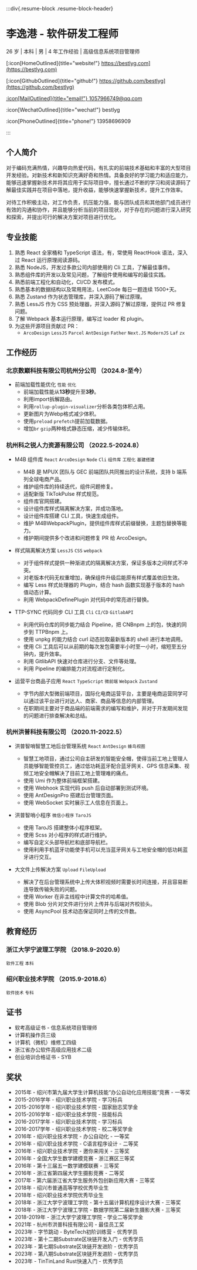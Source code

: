 :::div{.resume-block .resume-block-header}

# 李逸港 - 软件研发工程师

26 岁 | 本科 | 男 | 4 年工作经验 | 高级信息系统项目管理师

[:icon[HomeOutlined]{title="website!"} https://bestlyg.com](https://bestlyg.com)

[:icon[GithubOutlined]{title="github!"} https://github.com/bestlyg](https://github.com/bestlyg)

[:icon[MailOutlined]{title="email!"} 1057966749@qq.com](mailto:1057966749@qq.com)

:icon[WechatOutlined]{title="wechat!"} bestlyg

:icon[PhoneOutlined]{title="phone!"} 13958696909

:::

## 个人简介

对于编码充满热情，兴趣导向热爱代码，有扎实的前端技术基础和丰富的大型项目开发经验。对新技术和新知识充满好奇和热情。具备良好的学习能力和适应能力，能够迅速掌握新技术并将其应用于实际项目中，擅长通过不断的学习和阅读源码了解最佳实践并在项目中落地，提升收益，能够快速掌握新技术，提升工作效率。

对待工作积极主动，对工作负责，抗压能力强，能与团队成员和其他部门成员进行有效的沟通和协作，并且能够分析当前的项目现状，对于存在的问题进行深入研究和探索，并提出可行的解决方案对项目进行优化。

## 专业技能

1. 熟悉 React 全家桶和 TypeScript 语法，有，常使用 ReactHook 语法，深入过 React 运行原理阅读源码。
2. 熟悉 NodeJS，开发过多款公司内部使用的 Cli 工具，了解最佳事件。
3. 熟悉组件库的开发以及常见问题，了解组件使用和编写的最佳实践。
4. 熟悉前端工程化和自动化，CI/CD 发布模式。
5. 熟悉基本的数据结构以及常用用法，LeetCode 每日一题连续 1500+天。
6. 熟悉 Zustand 作为状态管理库，并深入源码了解过原理。
7. 熟悉 LessJS 作为 CSS 预处理器，并深入源码了解过原理，提供过 PR 修复问题。
8. 了解 Webpack 基本运行原理，编写过 loader 和 plugin。
9. 为这些开源项目贡献过 PR：
    - `ArcoDesign` `LessJS` `Parcel` `AntDesign` `Father` `Next.JS` `ModernJS` `Laf` `zx`

## 工作经历

### 北京数巅科技有限公司杭州分公司 （2024.8-至今）

-   前端加载性能优化 `性能` `优化`
    -   前端加载性能从**13秒**提升至**3秒**。
    -   利用import拆解路由。
    -   利用`rollup-plugin-visualizer`分析各类包体积占用。
    -   更新图片为Webp格式减少体积。
    -   使用`preload` `prefetch`提前加载数据。
    -   增加`br` `gzip`两种格式静态压缩，减少传输体积。

### 杭州科之锐人力资源有限公司 （2022.5-2024.8）

-   M4B 组件库 `React` `ArcoDesign` `Node` `Cli` `组件库` `工程化` `基建搭建`

    -   M4B 是 MPUX 团队与 GEC 前端团队共同推出的设计系统，支持 b 端系列全球电商产品。
    -   维护组件库的持续迭代，组件问题修复。
    -   适配新版 TikTokPulse 样式规范。
    -   组件库官网搭建。
    -   设计组件库样式隔离解决方案，并成功落地。
    -   设计组件库搭建 CLI 工具，快速生成组件。
    -   维护 M4BWebpackPlugin，提供组件库样式前缀替换，主题包替换等能力。
    -   维护期间提供多个改进和问题修复 PR 给 ArcoDesign。

-   样式隔离解决方案 `LessJS` `CSS` `webpack`

    -   对于组件样式提供一种渐进式的隔离解决方案，保证多版本之间样式不冲突。
    -   对老版本代码无权重增加，确保组件升级后能原有样式覆盖依旧生效。
    -   编写 Less 样式处理器的 Plugin，结合 hash 函数实现基于版本的 hash 值动态计算。
    -   利用 WebpackDefinePlugin 对代码中的常亮进行替换。

-   TTP-SYNC 代码同步 CLI 工具 `Cli` `CI/CD` `GitlabAPI`

    -   利用代码仓库的同步能力结合 Pipeline，把 CNBnpm 上的包，快速的同步到 TTPBnpm 上。
    -   使用 unpkg 的能力结合 curl 动态拉取最新版本的 shell 进行本地调用。
    -   使用 Cli 工具后可以从前期的每次发包需要半小时至一小时，缩短至五分钟内，提升效率。
    -   利用 GitlibAPI 快速对仓库进行分支、文件等处理。
    -   利用 Pipeline 的编排能力对流程进行定制化。

-   运营平台商品子应用 `React` `TypeScript` `微前端` `Webpack` `Zustand`
    -   字节内部大型微前端项目，国际化电商运营平台，主要是电商运营同学可以通过该平台进行对达人、商家、商品等信息的内部管理。
    -   在职期间主要对于商品端的前端需求的编写和维护，并对于开发期间发现的问题进行排查解决和总结。

### 杭州洪普科技有限公司 （2020.11-2022.5）

-   洪普智哨智慧工地后台管理系统 `React` `AntDesign` `蜂鸟视图`

    -   智慧工地项目，通过公司自主研发的智能安全帽，使得当前工地上管理人员能够智能管控员工，通过低功耗蓝牙配合蓝牙网关、GPS 信息采集、视频工地安全帽解决了目前工地上管理难的痛点。
    -   使用 Umi 作为整体前端框架搭建。
    -   使用 Webhook 实现代码 push 后自动部署到测试环境。
    -   使用 AntDesignPro 搭建后台管理页面。
    -   使用 WebSocket 实时展示工人信息在页面上。

-   洪普智哨小程序 `微信小程序` `TaroJS`

    -   使用 TaroJS 搭建整体小程序框架。
    -   使用 Scss 对小程序的样式进行维护。
    -   编写自定义头部导航栏和底部导航栏。
    -   使用利用手机蓝牙功能使手机可以充当蓝牙网关与工地安全帽的低功耗蓝牙进行交互。

-   大文件上传解决方案 `Upload` `FileUpload`
    -   解决了在后台管理系统中上传大体积视频时需要长时间连接，并且容易断连导致传输失败的问题。
    -   使用 Worker 在非主线程中计算文件的哈希值。
    -   使用 Blob 分片对文件进行分片上传并与后端对齐校验头。
    -   使用 AsyncPool 技术动态保证同时上传的文件数。

## 教育经历

### 浙江大学宁波理工学院 （2018.9-2020.9）

`软件工程` `本科`

### 绍兴职业技术学院 （2015.9-2018.6）

`软件技术` `专科`

## 证书

-   软考高级证书 - 信息系统项目管理师
-   计算机操作员三级
-   计算机（微机）维修工四级
-   浙江省办公软件高级应用技术二级
-   创业培训合格证书 - SYB

## 奖状

-   2015年 - 绍兴市第九届大学生计算机技能“办公自动化应用技能”竞赛 - 一等奖
-   2015-2016学年 - 绍兴职业技术学院 - 学习标兵
-   2015-2016学年 - 绍兴职业技术学院 - 国家励志奖学金
-   2015-2016学年 - 绍兴职业技术学院 - 技能标兵
-   2016-2017学年 - 绍兴职业技术学院 - 学习标兵
-   2016-2017学年 - 绍兴职业技术学院 - 校二等奖学金
-   2016年 - 绍兴职业技术学院 - 办公自动化 - 一等奖
-   2016年 - 绍兴职业技术学院 - C语言程序设计 - 二等奖
-   2016年 - 绍兴职业技术学院 - 邀你来闯关 - 三等奖
-   2016年 - 全国大学生数学建模竞赛 - 浙江赛区三等奖
-   2016年 - 第十三届五一数学建模联赛 - 三等奖
-   2016年 - 浙江省第四届大学生摄影竞赛 - 二等奖
-   2017年 - 第六届浙江省大学生服务外包创新应用大赛 - 三等奖
-   2018年 - 绍兴市普通高等学校优秀毕业生
-   2018年 - 绍兴职业技术学院优秀毕业生
-   2018年 - 浙江大学宁波理工学院 - 第十五届计算机程序设计大赛 - 三等奖
-   2018年 - 浙江大学宁波理工学院 - 数据学院第二届新生摄影大赛 - 三等奖
-   2018-2019年 - 浙江大学宁波理工学院 - 学业二等奖学金
-   2021年 - 杭州市洪普科技有限公司 - 最佳员工奖
-   2023年 - 字节跳动 - ByteTech初阶训练营 - 优秀学员
-   2023年 - 第十二期Substrate区块链开发入门 - 优秀学员
-   2023年 - 第七期Substrate区块链开发进阶 - 优秀学员
-   2023年 - 第八期Substrate区块链开发进阶 - 优秀学员
-   2023年 - TinTinLand Rust快速入门 - 优秀学员